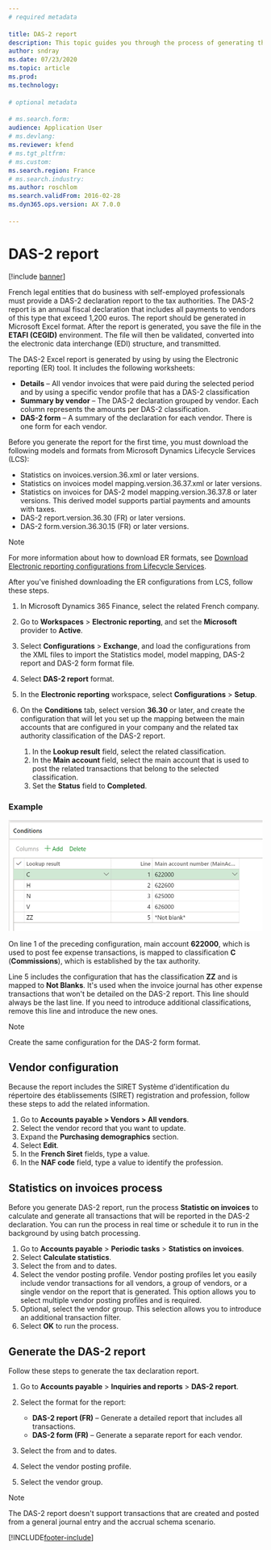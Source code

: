 ```yaml
---
# required metadata

title: DAS-2 report
description: This topic guides you through the process of generating the Standard Audit File for France (FEC) in Microsoft Dynamics 365 Finance.
author: sndray
ms.date: 07/23/2020
ms.topic: article
ms.prod: 
ms.technology: 

# optional metadata

# ms.search.form: 
audience: Application User
# ms.devlang: 
ms.reviewer: kfend
# ms.tgt_pltfrm: 
# ms.custom:
ms.search.region: France
# ms.search.industry: 
ms.author: roschlom
ms.search.validFrom: 2016-02-28
ms.dyn365.ops.version: AX 7.0.0

---
```


# DAS-2 report

[!include [banner](../includes/banner.md)]

French legal entities that do business with self-employed professionals must provide a DAS-2 declaration report to the tax authorities. The DAS-2 report is an annual fiscal declaration that includes all payments to vendors of this type that exceed 1,200 euros. The report should be generated in Microsoft Excel format. After the report is generated, you save the file in the **ETAFI (CEGID)** environment. The file will then be validated, converted into the electronic data interchange (EDI) structure, and transmitted.

The DAS-2 Excel report is generated by using by using the Electronic reporting (ER) tool. It includes the following worksheets:

- **Details** – All vendor invoices that were paid during the selected period and by using a specific vendor profile that has a DAS-2 classification
- **Summary by vendor** – The DAS-2 declaration grouped by vendor. Each column represents the amounts per DAS-2 classification.
- **DAS-2 form** – A summary of the declaration for each vendor. There is one form for each vendor.

Before you generate the report for the first time, you must download the following models and formats from Microsoft Dynamics Lifecycle Services (LCS):

- Statistics on invoices.version.36.xml or later versions.
- Statistics on invoices model mapping.version.36.37.xml or later versions.
- Statistics on invoices for DAS-2 model mapping.version.36.37.8 or later versions. This derived model supports partial payments and amounts with taxes.
- DAS-2 report.version.36.30 (FR) or later versions.
- DAS-2 form.version.36.30.15 (FR) or later versions.

> [!NOTE]
> For more information about how to download ER formats, see [Download Electronic reporting configurations from Lifecycle Services](../../fin-ops-core/dev-itpro/analytics/download-electronic-reporting-configuration-lcs.md).

After you've finished downloading the ER configurations from LCS, follow these steps.

1. In Microsoft Dynamics 365 Finance, select the related French company.
2. Go to **Workspaces** \> **Electronic reporting**, and set the **Microsoft** provider to **Active**.
3. Select **Configurations** \> **Exchange**, and load the configurations from the XML files to import the Statistics model, model mapping, DAS-2 report and DAS-2 form format file.
4. Select **DAS-2 report** format.
5. In the **Electronic reporting** workspace, select **Configurations** \> **Setup**.
6. On the **Conditions** tab, select version **36.30** or later, and create the configuration that will let you set up the mapping between the main accounts that are configured in your company and the related tax authority classification of the DAS-2 report.

    1. In the **Lookup result** field, select the related classification.
    2. In the **Main account** field, select the main account that is used to post the related transactions that belong to the selected classification.
    3. Set the **Status** field to **Completed**.

### Example

[![Example of a configuration.](./media/emea-fra-das2-report-configuration.png)](./media/emea-fra-das2-report-configuration.png)

On line 1 of the preceding configuration, main account **622000**, which is used to post fee expense transactions, is mapped to classification **C** (**Commissions**), which is established by the tax authority.

Line 5 includes the configuration that has the classification **ZZ** and is mapped to **Not Blanks**. It's used when the invoice journal has other expense transactions that won't be detailed on the DAS-2 report. This line should always be the last line. If you need to introduce additional classifications, remove this line and introduce the new ones.


> [!NOTE]
> Create the same configuration for the DAS-2 form format.


## Vendor configuration

Because the report includes the SIRET Système d'identification du répertoire des établissements (SIRET) registration and profession, follow these steps to add the related information.

1. Go to **Accounts payable > Vendors > All vendors**.
2. Select the vendor record that you want to update.
3. Expand the **Purchasing demographics** section.
4. Select **Edit**.
5. In the **French Siret** fields, type a value.
6. In the **NAF code** field, type a value to identify the profession.

## Statistics on invoices process

Before you generate DAS-2 report, run the process **Statistic on invoices** to calculate and generate all transactions that will be reported in the DAS-2 declaration. You can run the process in real time or schedule it to run in the background by using batch processing.

1. Go to **Accounts payable** > **Periodic tasks** > **Statistics on invoices**.
2. Select **Calculate statistics**.
3. Select the from and to dates.
4. Select the vendor posting profile. Vendor posting profiles let you easily include vendor transactions for all vendors, a group of vendors, or a single vendor on the report that is generated. This option allows you to select multiple vendor posting profiles and is required. 
5. Optional, select the vendor group. This selection allows you to introduce an additional transaction filter.  
6. Select **OK** to run the process.


## Generate the DAS-2 report

Follow these steps to generate the tax declaration report.

1. Go to **Accounts payable** \> **Inquiries and reports** \> **DAS-2 report**.
2. Select the format for the report:

    - **DAS-2 report (FR)** – Generate a detailed report that includes all transactions.
    - **DAS-2 form (FR)** – Generate a separate report for each vendor.

3. Select the from and to dates.
4. Select the vendor posting profile. 
5. Select the vendor group.

> [!NOTE]
> The DAS-2 report doesn't support transactions that are created and posted from a general journal entry and the accrual schema scenario. 


[!INCLUDE[footer-include](../../includes/footer-banner.md)]